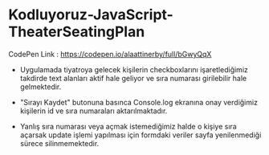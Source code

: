 # Kodluyoruz-JavaScript-TheaterSeatingPlan

CodePen Link : https://codepen.io/alaattinerby/full/bGwyQqX

- Uygulamada tiyatroya gelecek kişilerin checkboxlarını işaretlediğimiz takdirde text alanları aktif hale geliyor ve sıra numarası girilebilir hale gelmektedir.

- "Sırayı Kaydet" butonuna basınca Console.log ekranına onay verdiğimiz kişilerin id ve sıra numaraları aktarılmaktadır.

- Yanlış sıra numarası veya açmak istemediğimiz halde o kişiye sıra açarsak update işlemi yapılması için formdaki veriler sayfa yenilenmediği sürece silinmemektedir.